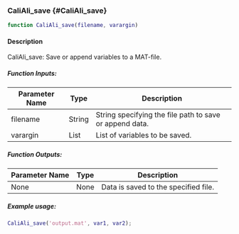 ### CaliAli_save {#CaliAli_save}

```matlab
function CaliAli_save(filename, varargin)
```

#### Description
CaliAli_save: Save or append variables to a MAT-file.

##### Function Inputs:
| Parameter Name | Type   | Description                              |
|---------------|--------|------------------------------------------|
| filename      | String | String specifying the file path to save or append data. |
| varargin      | List   | List of variables to be saved.            |

##### Function Outputs:
| Parameter Name | Type | Description                      |
|---------------|------|----------------------------------|
| None          | None | Data is saved to the specified file. |

##### Example usage:
```matlab
CaliAli_save('output.mat', var1, var2);
```
